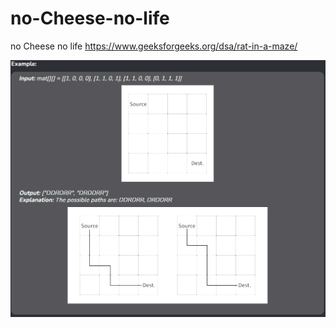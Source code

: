 # no-Cheese-no-life
no Cheese no life
https://www.geeksforgeeks.org/dsa/rat-in-a-maze/

![alt text](image-1.png)